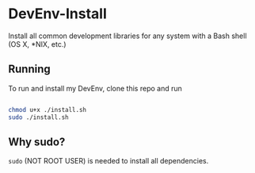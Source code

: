 # DevEnv-Install
Install all common development libraries for any system with a Bash shell (OS X, *NIX, etc.)

## Running

To run and install my DevEnv, clone this repo and run 

```bash

chmod u+x ./install.sh
sudo ./install.sh

```

## Why sudo?

`sudo` (NOT ROOT USER) is needed to install all dependencies.
